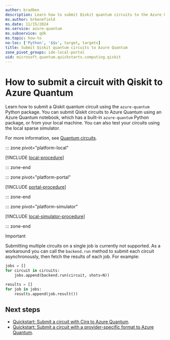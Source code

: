 ```yaml
---
author: bradben
description: Learn how to submit Qiskit quantum circuits to the Azure Quantum service.
ms.author: brbenefield
ms.date: 11/15/2024
ms.service: azure-quantum
ms.subservice: qdk
ms.topic: how-to
no-loc: ['Python', '$$v', target, targets]
title: Submit Qiskit quantum circuits to Azure Quantum
zone_pivot_groups: ide-local-portal
uid: microsoft.quantum.quickstarts.computing.qiskit
--- 
```


# How to submit a circuit with Qiskit to Azure Quantum

Learn how to submit a Qiskit quantum circuit using the `azure-quantum` Python package. You can submit Qiskit circuits to Azure Quantum using an Azure Quantum notebook, which has a built-in `azure-quantum` Python package, or from your local machine. You can also test your circuits using the local sparse simulator.

For more information, see [Quantum circuits](xref:microsoft.quantum.concepts.circuits).

::: zone pivot="platform-local"

[!INCLUDE [local-procedure](includes/quickstart-qiskit-include-local.md)]

::: zone-end

::: zone pivot="platform-portal"

[!INCLUDE [portal-procedure](includes/quickstart-qiskit-include-portal.md)]

::: zone-end

::: zone pivot="platform-simulator"

[!INCLUDE [local-simulator-procedure](includes/quickstart-qiskit-include-simulator.md)]

::: zone-end

> [!IMPORTANT]
> Submitting multiple circuits on a single job is currently not supported. As a workaround you can call the `backend.run` method to submit each circuit asynchronously, then fetch the results of each job. For example:
>
> ```python
> jobs = []
> for circuit in circuits:
>     jobs.append(backend.run(circuit, shots=N))
> 
> results = []
> for job in jobs:
>     results.append(job.result())
>```

## Next steps

- [Quickstart: Submit a circuit with Cirq to Azure Quantum](xref:microsoft.quantum.quickstarts.computing.cirq).
- [Quickstart: Submit a circuit with a provider-specific format to Azure Quantum](xref:microsoft.quantum.quickstarts.computing.provider).